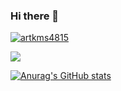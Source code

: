 ### Hi there 👋

<!--
**minsol1/minsol1** is a ✨ _special_ ✨ repository because its `README.md` (this file) appears on your GitHub profile.

Here are some ideas to get you started:

- 🔭 I’m currently working on ...
- 🌱 I’m currently learning ...
- 👯 I’m looking to collaborate on ...
- 🤔 I’m looking for help with ...
- 💬 Ask me about ...
- 📫 How to reach me: ...
- 😄 Pronouns: ...
- ⚡ Fun fact: ...
-->
[![artkms4815](http://mazassumnida.wtf/api/v2/generate_badge?boj=artkms4815)](https://solved.ac/artkms4815)

 <img src="http://mazandi.herokuapp.com/api?handle=artkms4815&theme=warm"/>
 
 [![Anurag's GitHub stats](https://github-readme-stats.vercel.app/api?username=minsol1)](https://github.com/minsol1/github-readme-stats)
